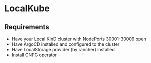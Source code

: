 # LocalKube

## Requirements

- Have your Local KinD cluster with NodePorts 30001-30009 open
- Have ArgoCD installed and configured to the cluster
- Have LocalStorage provider (by rancher) installed
- Install CNPG operator
